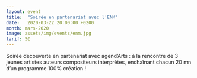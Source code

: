 ```yaml
---
layout: event
title:  "Soirée en partenariat avec l'ENM"
date:   2020-03-22 20:00:00 +0200
month: mars-2020
image: assets/img/events/enm.jpg
tarif: 5€
---
```


Soirée découverte en partenariat avec agend’Arts : à la rencontre de 3 jeunes artistes auteurs compositeurs interprètes, enchaînant chacun 20 mn d’un programme 100% création !